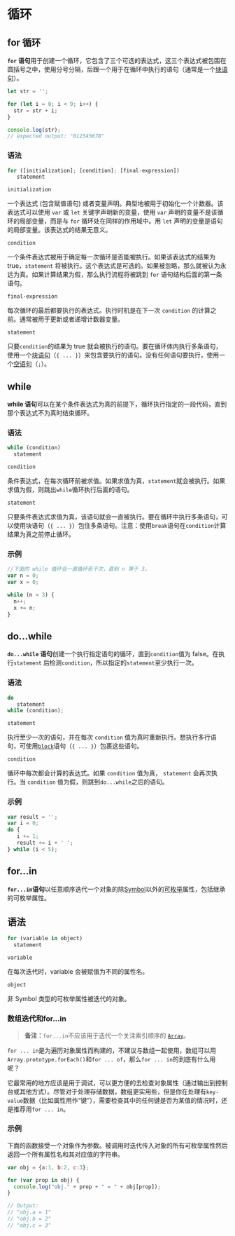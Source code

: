 # 循环

## for 循环

**`for` 语句**用于创建一个循环，它包含了三个可选的表达式，这三个表达式被包围在圆括号之中，使用分号分隔，后跟一个用于在循环中执行的语句（通常是一个[块语句](https://developer.mozilla.org/zh-CN/docs/Web/JavaScript/Reference/Statements/block)）。

```js
let str = '';

for (let i = 0; i < 9; i++) {
  str = str + i;
}

console.log(str);
// expected output: "012345678"

```

### 语法

```js
for ([initialization]; [condition]; [final-expression])
   statement

```

`initialization`

一个表达式 (包含赋值语句) 或者变量声明。典型地被用于初始化一个计数器。该表达式可以使用 `var` 或 `let` 关键字声明新的变量，使用 `var` 声明的变量不是该循环的局部变量，而是与 `for` 循环处在同样的作用域中。用 `let` 声明的变量是语句的局部变量。该表达式的结果无意义。

`condition`

一个条件表达式被用于确定每一次循环是否能被执行。如果该表达式的结果为 true，`statement` 将被执行。这个表达式是可选的。如果被忽略，那么就被认为永远为真。如果计算结果为假，那么执行流程将被跳到 `for` 语句结构后面的第一条语句。

`final-expression`

每次循环的最后都要执行的表达式。执行时机是在下一次 `condition` 的计算之前。通常被用于更新或者递增计数器变量。

`statement`

只要`condition`的结果为 true 就会被执行的语句。要在循环体内执行多条语句，使用一个[块语句](https://developer.mozilla.org/zh-CN/docs/Web/JavaScript/Reference/Statements/block)（`{ ... }`）来包含要执行的语句。没有任何语句要执行，使用一个[空语句](https://developer.mozilla.org/zh-CN/docs/Web/JavaScript/Reference/Statements/Empty)（`;`）。



## while

**while 语句**可以在某个条件表达式为真的前提下，循环执行指定的一段代码，直到那个表达式不为真时结束循环。

### 语法

```js
while (condition)
  statement
```

`condition`

条件表达式，在每次循环前被求值。如果求值为真，`statement`就会被执行。如果求值为假，则跳出`while`循环执行后面的语句。

`statement`

只要条件表达式求值为真，该语句就会一直被执行。要在循环中执行多条语句，可以使用块语句（`{ ... }`）包住多条语句。注意：使用`break`语句在`condition`计算结果为真之前停止循环。

### 示例

```js
//下面的 while 循环会一直循环若干次，直到 n 等于 3。
var n = 0;
var x = 0;

while (n < 3) {
  n++;
  x += n;
}
```

## do...while

**`do...while` 语句**创建一个执行指定语句的循环，直到`condition`值为 false。在执行`statement` 后检测`condition`，所以指定的`statement`至少执行一次。

### 语法

```js
do
   statement
while (condition);
```

`statement`

执行至少一次的语句，并在每次 `condition` 值为真时重新执行。想执行多行语句，可使用[`block`](https://developer.mozilla.org/zh-CN/docs/Web/JavaScript/Reference/Statements/block)语句（`{ ... }`）包裹这些语句。

`condition`

循环中每次都会计算的表达式。如果 `condition` 值为真， `statement` 会再次执行。当 `condition` 值为假，则跳到`do...while`之后的语句。

### 示例

```js
var result = '';
var i = 0;
do {
   i += 1;
   result += i + ' ';
} while (i < 5);
```

## for...in

**`for...in`语句**以任意顺序迭代一个对象的除[Symbol](https://developer.mozilla.org/en-US/docs/Web/JavaScript/Reference/Global_Objects/Symbol)以外的[可枚举](https://developer.mozilla.org/zh-CN/docs/Web/JavaScript/Enumerability_and_ownership_of_properties)属性，包括继承的可枚举属性。

## 语法

```js
for (variable in object)
  statement
```

`variable`

在每次迭代时，variable 会被赋值为不同的属性名。

`object`

非 Symbol 类型的可枚举属性被迭代的对象。

### 数组迭代和for...in

> **备注：**`for...in`不应该用于迭代一个关注索引顺序的 [`Array`](https://developer.mozilla.org/zh-CN/docs/Web/JavaScript/Reference/Global_Objects/Array)。

`for ... in`是为遍历对象属性而构建的，不建议与数组一起使用，数组可以用`Array.prototype.forEach()`和`for ... of`，那么`for ... in`的到底有什么用呢？

它最常用的地方应该是用于调试，可以更方便的去检查对象属性（通过输出到控制台或其他方式）。尽管对于处理存储数据，数组更实用些，但是你在处理有`key-value`数据（比如属性用作“键”），需要检查其中的任何键是否为某值的情况时，还是推荐用`for ... in`。

### 示例

下面的函数接受一个对象作为参数。被调用时迭代传入对象的所有可枚举属性然后返回一个所有属性名和其对应值的字符串。

```js
var obj = {a:1, b:2, c:3};

for (var prop in obj) {
  console.log("obj." + prop + " = " + obj[prop]);
}

// Output:
// "obj.a = 1"
// "obj.b = 2"
// "obj.c = 3"
```
